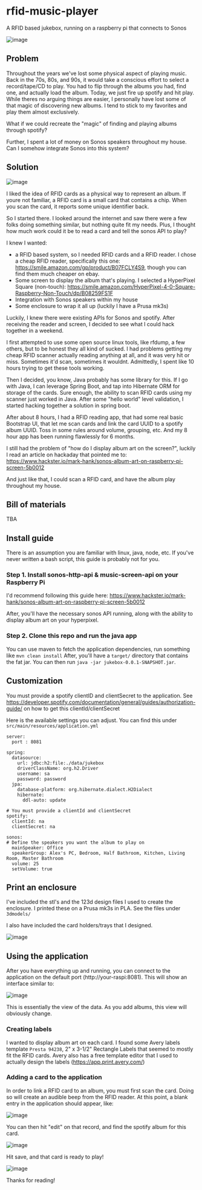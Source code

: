 # rfid-music-player
A RFID based jukebox, running on a raspberry pi that connects to Sonos

![image](https://user-images.githubusercontent.com/831457/131868263-39efd503-bf63-4821-8b12-a6bcb1d3fc19.png)

## Problem
Throughout the years we've lost some physical aspect of playing music. Back in the 70s, 80s, and 90s, it would take a conscious effort to select a record/tape/CD to play. You had to flip through the albums you had, find one, and actually load the album. Today, we just fire up spotify and hit play. While theres no arguing things are easier, I personally have lost some of that magic of discovering new albums. I tend to stick to my favorites and play them almost exclusively.

What if we could recreate the "magic" of finding and playing albums through spotify?

Further, I spent a lot of money on Sonos speakers throughout my house. Can I somehow integrate Sonos into this system?

## Solution

![image](https://user-images.githubusercontent.com/831457/131880774-5799ecab-76b6-40af-9a62-d503a7218f83.png)

I liked the idea of RFID cards as a physical way to represent an album. If youre not familiar, a RFID card is a small card that contains a chip. When you scan the card, it reports some unique identifier back.

So I started there. I looked around the internet and saw there were a few folks doing something similar, but nothing quite fit my needs. Plus, I thought how much work could it be to read a card and tell the sonos API to play?

I knew I wanted:
- a RFID based system, so I needed RFID cards and a RFID reader. I chose a cheap RFID reader, specifically this one: https://smile.amazon.com/gp/product/B07FCLY4S9, though you can find them much cheaper on ebay.
- Some screen to display the album that's playing. I selected a HyperPixel Square (non-touch): https://smile.amazon.com/HyperPixel-4-0-Square-Raspberry-Non-Touch/dp/B08259FS1F
- Integration with Sonos speakers within my house
- Some enclosure to wrap it all up (luckily I have a Prusa mk3s)

Luckily, I knew there were existing APIs for Sonos and spotify. After receiving the reader and screen, I decided to see what I could hack together in a weekend.

I first attempted to use some open source linux tools, like rfdump, a few others, but to be honest they all kind of sucked. I had problems getting my cheap RFID scanner actually reading anything at all, and it was very hit or miss. Sometimes it'd scan, sometimes it wouldnt. Admittedly, I spent like 10 hours trying to get these tools working.

Then I decided, you know, Java probably has some library for this. If I go with Java, I can leverage Spring Boot, and tap into Hibernate ORM for storage of the cards. Sure enough, the ability to scan RFID cards using my scanner just worked in Java. After some "hello world" level validation, I started hacking together a solution in spring boot.

After about 8 hours, I had a RFID reading app, that had some real basic Bootstrap UI, that let me scan cards and link the card UUID to a spotify album UUID. Toss in some rules around volume, grouping, etc. And my 8 hour app has been running flawlessly for 6 months.

I still had the problem of "how do I display album art on the screen?", luckily I read an article on hackaday that pointed me to: https://www.hackster.io/mark-hank/sonos-album-art-on-raspberry-pi-screen-5b0012

And just like that, I could scan a RFID card, and have the album play throughout my house.

## Bill of materials
TBA



## Install guide
There is an assumption you are familiar with linux, java, node, etc. If you've never written a bash script, this guide is probably not for you.

### Step 1. Install sonos-http-api & music-screen-api on your Raspberry Pi
I'd recommend following this guide here: https://www.hackster.io/mark-hank/sonos-album-art-on-raspberry-pi-screen-5b0012

After, you'll have the necessary sonos API running, along with the ability to display album art on your hyperpixel.

### Step 2. Clone this repo and run the java app
You can use maven to fetch the application dependencies, run something like `mvn clean install`
After, you'll have a `target/` directory that contains the fat jar. You can then run `java -jar jukebox-0.0.1-SNAPSHOT.jar`.

## Customization
You must provide a spotify clientID and clientSecret to the application. See https://developer.spotify.com/documentation/general/guides/authorization-guide/ on how to get this clientId/clientSecret

Here is the available settings you can adjust. You can find this under `src/main/resources/application.yml`

```
server:
  port : 8081

spring:
  datasource:
    url: jdbc:h2:file:./data/jukebox
    driverClassName: org.h2.Driver
    username: sa
    password: password
  jpa:
    database-platform: org.hibernate.dialect.H2Dialect
    hibernate:
      ddl-auto: update

# You must provide a clientId and clientSecret
spotify:
  clientId: na
  clientSecret: na

sonos:
# Define the speakers you want the album to play on
  mainSpeaker: Office
  speakerGroup: Alex's PC, Bedroom, Half Bathroom, Kitchen, Living Room, Master Bathroom
  volume: 25
  setVolume: true
```

## Print an enclosure
I've included the stl's and the 123d design files I used to create the enclosure. I printed these on a Prusa mk3s in PLA. See the files under `3dmodels/`

I also have included the card holders/trays that I designed.

![image](https://user-images.githubusercontent.com/831457/131878003-2aec6eb1-3b4a-49df-aabb-e415d7c2e731.png)



## Using the application
After you have everything up and running, you can connect to the application on the default port (http://your-raspi:8081). This will show an interface similar to:

![image](https://user-images.githubusercontent.com/831457/131877450-5f689881-d110-4cc4-bb7c-eda084b83336.png)

This is essentially the view of the data. As you add albums, this view will obviously change.

### Creating labels
I wanted to display album art on each card. I found some Avery labels template `Presta 94238`, 2" x 3-1/2" Rectangle Labels that seemed to mostly fit the RFID cards. Avery also has a free template editor that I used to actually design the labels (https://app.print.avery.com/)

### Adding a card to the application
In order to link a RFID card to an album, you must first scan the card. Doing so will create an audible beep from the RFID reader. At this point, a blank entry in the application should appear, like:

![image](https://user-images.githubusercontent.com/831457/131878785-5a5d986b-9f34-4f0d-a6e4-5fed9a59687d.png)

You can then hit "edit" on that record, and find the spotify album for this card. 

![image](https://user-images.githubusercontent.com/831457/131878971-bed7861d-74fa-4682-883c-4270dd7cce1d.png)

Hit save, and that card is ready to play!

![image](https://user-images.githubusercontent.com/831457/131880817-f2d234b3-7fc6-4b5e-ad38-3ee7d6fb117a.png)

Thanks for reading!
